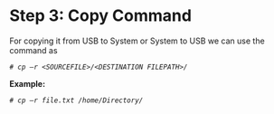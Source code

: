 # Step 3: Copy Command

For copying it from USB to System or System to USB we can use the command as  


_`# cp –r <SOURCEFILE>/<DESTINATION FILEPATH>/`_

  
**Example:**

_`# cp –r file.txt /home/Directory/`_

